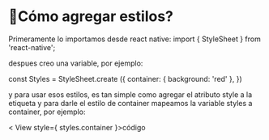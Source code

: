 # 🎨Cómo agregar estilos? 

Primeramente lo importamos desde react native:
import { StyleSheet } from 'react-native';

despues creo una variable, por ejemplo:

const Styles = StyleSheet.create ({
  container: {
    background: 'red'
  },
})  

y para usar esos estilos, es tan simple como agregar el atributo style a la etiqueta
y para darle el estilo de container mapeamos la variable styles a container, por ejemplo:

< View style={ styles.container }>código</View >
